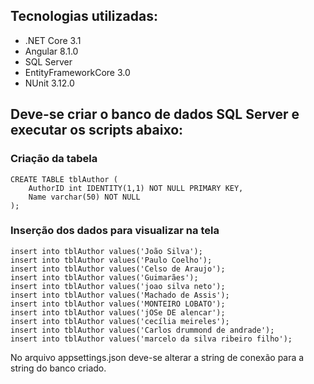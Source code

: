 ## Tecnologias utilizadas:
* .NET Core 3.1
* Angular 8.1.0
* SQL Server
* EntityFrameworkCore 3.0    
* NUnit 3.12.0

## Deve-se criar o banco de dados SQL Server e executar os scripts abaixo:

### Criação da tabela
```
CREATE TABLE tblAuthor (  
    AuthorID int IDENTITY(1,1) NOT NULL PRIMARY KEY,  
    Name varchar(50) NOT NULL   
);
```

### Inserção dos dados para visualizar na tela
```
insert into tblAuthor values('João Silva');
insert into tblAuthor values('Paulo Coelho');
insert into tblAuthor values('Celso de Araujo');
insert into tblAuthor values('Guimarães');
insert into tblAuthor values('joao silva neto');
insert into tblAuthor values('Machado de Assis');
insert into tblAuthor values('MONTEIRO LOBATO');
insert into tblAuthor values('jOSe DE alencar');
insert into tblAuthor values('cecília meireles');
insert into tblAuthor values('Carlos drummond de andrade');
insert into tblAuthor values('marcelo da silva ribeiro filho');
```

No arquivo appsettings.json deve-se alterar a string de conexão para a string do banco criado.
